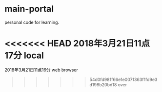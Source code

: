 # main-portal
personal code for learning.

<<<<<<< HEAD
2018年3月21日11点17分 local
=======
2018年3月21日11点16分 web browser
>>>>>>> 54d0fd981f66e1e0071363f1fd9e3d198b20bd18
 over
